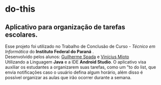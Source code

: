 # do-this
 Aplicativo para organização de tarefas escolares.
---
Esse projeto foi utilizado no Trabalho de Conclusão de Curso - _Técnico em Informática_ do __Instituto Federal do Paraná__ .<br>
Desenvolvido pelos alunos: [Guilherme Spada](https://github.com/guispada) e [Vinícius Mioto](https://github.com/viniciusmioto)<br>
Utilizando a Linguagem **Java** e a IDE **Android Studio**. O aplicativo visa auxiliar os estudantes a organizarem suas tarefas, como um "to do list, que envia notificações caso o usuário defina algum horário, além disso é possível organizar as aulas que irão ocorrer durante a semana.
